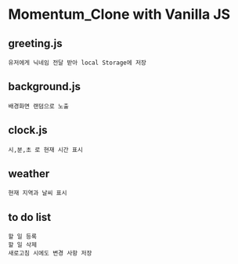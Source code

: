 # Momentum_Clone with Vanilla JS


## greeting.js
```
유저에게 닉네임 전달 받아 local Storage에 저장
```

## background.js
```
배경화면 랜덤으로 노출
```

## clock.js
```
시,분,초 로 현재 시간 표시
```

## weather
```
현재 지역과 날씨 표시
```

## to do list
```
할 일 등록 
할 일 삭제 
새로고침 시에도 변경 사항 저장
```
